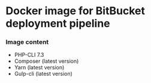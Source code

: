 # Docker image for BitBucket deployment pipeline

### Image content
- PHP-CLI 7.3
- Composer (latest version)
- Yarn (latest version)
- Gulp-cli (latest version)